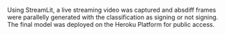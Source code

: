 Using StreamLit, a live streaming video was captured and absdiff frames were parallelly generated with the classification as signing or not signing.
The final model was deployed on the Heroku Platform for public access.
